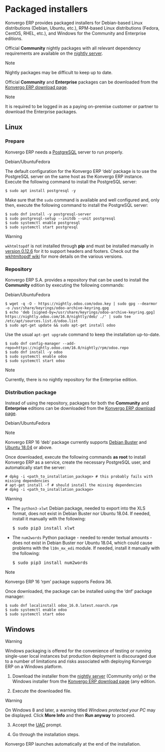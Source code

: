 # Packaged installers

Konvergo ERP provides packaged installers for Debian-based Linux distributions
(Debian, Ubuntu, etc.), RPM-based Linux distributions (Fedora, CentOS, RHEL,
etc.), and Windows for the Community and Enterprise editions.

Official **Community** nightly packages with all relevant dependency
requirements are available on the [nightly server](https://nightly.odoo.com).

<div class="alert alert-primary">
<p class="alert-title">
Note</p><p>Nightly packages may be difficult to keep up to date.</p>
</div>

Official **Community** and **Enterprise** packages can be downloaded from the
[Konvergo ERP download page](https://www.odoo.com/page/download).

<div class="alert alert-primary">
<p class="alert-title">
Note</p><p>It is required to be logged in as a paying on-premise customer or partner to download the
Enterprise packages.</p>
</div>

## Linux

### Prepare

Konvergo ERP needs a [PostgreSQL](https://www.postgresql.org/) server to run properly.

Debian/UbuntuFedora

The default configuration for the Konvergo ERP ‘deb’ package is to use the PostgreSQL
server on the same host as the Konvergo ERP instance. Execute the following command to
install the PostgreSQL server:

    
    
    $ sudo apt install postgresql -y
    

Make sure that the `sudo` command is available and well configured and, only
then, execute the following command to install the PostgreSQL server:

    
    
    $ sudo dnf install -y postgresql-server
    $ sudo postgresql-setup --initdb --unit postgresql
    $ sudo systemctl enable postgresql
    $ sudo systemctl start postgresql
    

<div class="alert alert-warning">
<p class="alert-title">
Warning</p><p><code>wkhtmltopdf</code> is not installed through <b>pip</b> and must be installed manually in <a href="https://github.com/wkhtmltopdf/packaging/releases/tag/0.12.6.1-3">version 0.12.6</a> for it to support headers
and footers. Check out the <a href="https://github.com/odoo/odoo/wiki/Wkhtmltopdf">wkhtmltopdf wiki</a>
for more details on the various versions.</p>
</div>

### Repository

Konvergo ERP S.A. provides a repository that can be used to install the **Community**
edition by executing the following commands:

Debian/UbuntuFedora

    
    
    $ wget -q -O - https://nightly.odoo.com/odoo.key | sudo gpg --dearmor -o /usr/share/keyrings/odoo-archive-keyring.gpg
    $ echo 'deb [signed-by=/usr/share/keyrings/odoo-archive-keyring.gpg] https://nightly.odoo.com/16.0/nightly/deb/ ./' | sudo tee /etc/apt/sources.list.d/odoo.list
    $ sudo apt-get update && sudo apt-get install odoo
    

Use the usual `apt-get upgrade` command to keep the installation up-to-date.

    
    
    $ sudo dnf config-manager --add-repo=https://nightly.odoo.com/16.0/nightly/rpm/odoo.repo
    $ sudo dnf install -y odoo
    $ sudo systemctl enable odoo
    $ sudo systemctl start odoo
    

<div class="alert alert-primary">
<p class="alert-title">
Note</p><p>Currently, there is no nightly repository for the Enterprise edition.</p>
</div>

### Distribution package

Instead of using the repository, packages for both the **Community** and
**Enterprise** editions can be downloaded from the [Konvergo ERP download
page](https://www.odoo.com/page/download).

Debian/UbuntuFedora

<div class="alert alert-primary">
<p class="alert-title">
Note</p><p>Konvergo ERP 16 ‘deb’ package currently supports <a href="https://www.debian.org/releases/buster/">Debian Buster</a> and <a href="https://releases.ubuntu.com/18.04">Ubuntu 18.04</a> or above.</p>
</div>

Once downloaded, execute the following commands **as root** to install Konvergo ERP as
a service, create the necessary PostgreSQL user, and automatically start the
server:

    
    
    # dpkg -i <path_to_installation_package> # this probably fails with missing dependencies
    # apt-get install -f # should install the missing dependencies
    # dpkg -i <path_to_installation_package>
    

<div class="alert alert-warning">
<p class="alert-title">
Warning</p><ul>
<li><p>The <code>python3-xlwt</code> Debian package, needed to export into the XLS format, does not exist
in Debian Buster nor Ubuntu 18.04. If needed, install it manually with the following:</p>
<div class="highlight-console notranslate"><div class="highlight"><pre><span></span><span class="gp">$</span> sudo pip3 install xlwt
</pre></div>
</div>
</li>
<li><p>The <code>num2words</code> Python package - needed to render textual amounts - does not exist in
Debian Buster nor Ubuntu 18.04, which could cause problems with the <code>l10n_mx_edi</code> module.
If needed, install it manually with the following:</p>
<div class="highlight-console notranslate"><div class="highlight"><pre><span></span><span class="gp">$</span> sudo pip3 install num2words
</pre></div>
</div>
</li>
</ul>
</div>

<div class="alert alert-primary">
<p class="alert-title">
Note</p><p>Konvergo ERP 16 ‘rpm’ package supports Fedora 36.</p>
</div>

Once downloaded, the package can be installed using the ‘dnf’ package manager:

    
    
    $ sudo dnf localinstall odoo_16.0.latest.noarch.rpm
    $ sudo systemctl enable odoo
    $ sudo systemctl start odoo
    

## Windows

> <div class="alert alert-warning">
<p class="alert-title">
Warning</p><p>Windows packaging is offered for the convenience of testing or running single-user local
instances but production deployment is discouraged due to a number of limitations and risks
associated with deploying Konvergo ERP on a Windows platform.</p>
</div>

  1. Download the installer from the [nightly server](https://nightly.odoo.com) (Community only) or the Windows installer from the [Konvergo ERP download page](https://www.odoo.com/page/download) (any edition.

  2. Execute the downloaded file.

<div class="alert alert-warning">
<p class="alert-title">
Warning</p><p>On Windows 8 and later, a warning titled <em>Windows protected your PC</em> may be displayed. Click
<b>More Info</b> and then <b>Run anyway</b> to proceed.</p>
</div>

  3. Accept the [UAC](https://en.wikipedia.org/wiki/User_Account_Control) prompt.

  4. Go through the installation steps.

Konvergo ERP launches automatically at the end of the installation.

